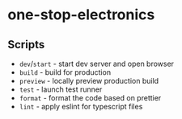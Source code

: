 # one-stop-electronics

## Scripts

- `dev`/`start` - start dev server and open browser
- `build` - build for production
- `preview` - locally preview production build
- `test` - launch test runner
- `format` - format the code based on prettier
- `lint` - apply eslint for typescript files

